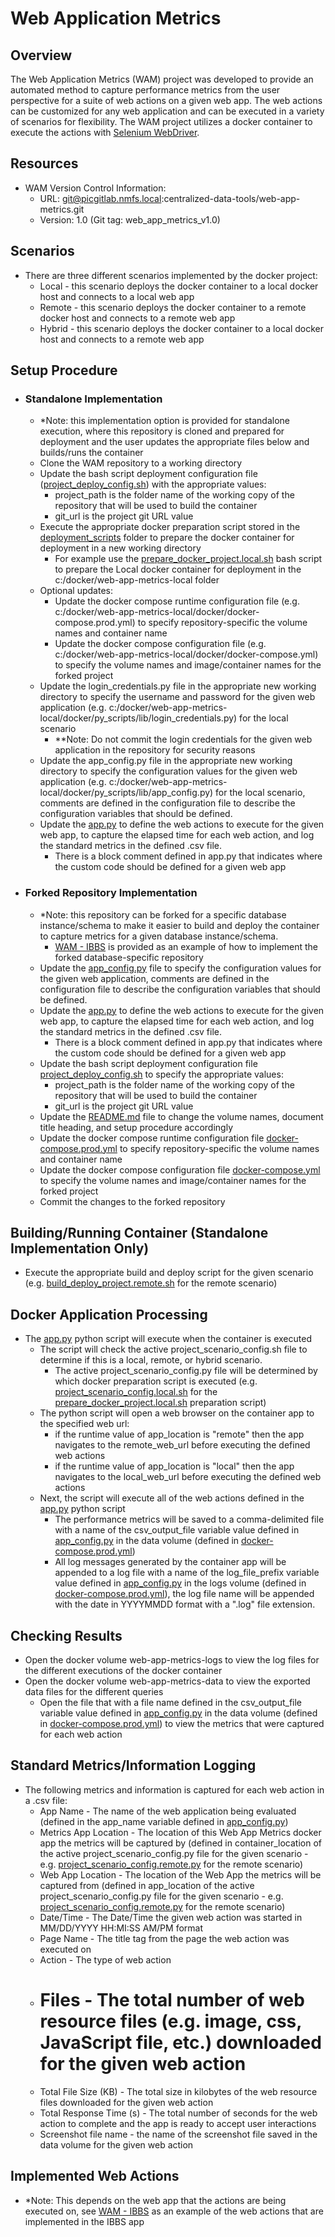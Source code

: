# Web Application Metrics

## Overview
The Web Application Metrics (WAM) project was developed to provide an automated method to capture performance metrics from the user perspective for a suite of web actions on a given web app.  The web actions can be customized for any web application and can be executed in a variety of scenarios for flexibility.  The WAM project utilizes a docker container to execute the actions with [Selenium WebDriver](https://www.selenium.dev/documentation/webdriver/).

## Resources
-   WAM Version Control Information:
    -   URL: git@picgitlab.nmfs.local:centralized-data-tools/web-app-metrics.git
    -   Version: 1.0 (Git tag: web_app_metrics_v1.0)

## Scenarios
-   There are three different scenarios implemented by the docker project:
    -   Local - this scenario deploys the docker container to a local docker host and connects to a local web app
    -   Remote - this scenario deploys the docker container to a remote docker host and connects to a remote web app
    -   Hybrid - this scenario deploys the docker container to a local docker host and connects to a remote web app

## Setup Procedure
-   ### Standalone Implementation
    -   \*Note: this implementation option is provided for standalone execution, where this repository is cloned and prepared for deployment and the user updates the appropriate files below and builds/runs the container  
    -   Clone the WAM repository to a working directory
    -   Update the bash script deployment configuration file ([project_deploy_config.sh](./docker/src/sh_scripts/config/project_deploy_config.sh)) with the appropriate values:
        -   project_path is the folder name of the working copy of the repository that will be used to build the container
        -   git_url is the project git URL value
    -   Execute the appropriate docker preparation script stored in the [deployment_scripts](./deployment_scripts) folder to prepare the docker container for deployment in a new working directory
        -   For example use the [prepare_docker_project.local.sh](./deployment_scripts/prepare_docker_project.local.sh) bash script to prepare the Local docker container for deployment in the c:/docker/web-app-metrics-local folder
    -   Optional updates:
        -   Update the docker compose runtime configuration file (e.g. c:/docker/web-app-metrics-local/docker/docker-compose.prod.yml) to specify repository-specific the volume names and container name
        -   Update the docker compose configuration file (e.g. c:/docker/web-app-metrics-local/docker/docker-compose.yml) to specify the volume names and image/container names for the forked project
    -   Update the login_credentials.py file in the appropriate new working directory to specify the username and password for the given web application (e.g. c:/docker/web-app-metrics-local/docker/py_scripts/lib/login_credentials.py) for the local scenario
        -   \*\*Note: Do not commit the login credentials for the given web application in the repository for security reasons
    -   Update the app_config.py file in the appropriate new working directory to specify the configuration values for the given web application (e.g. c:/docker/web-app-metrics-local/docker/py_scripts/lib/app_config.py) for the local scenario, comments are defined in the configuration file to describe the configuration variables that should be defined.
    -   Update the [app.py](./docker/src/py_scripts/app.py) to define the web actions to execute for the given web app, to capture the elapsed time for each web action, and log the standard metrics in the defined .csv file.
        -   There is a block comment defined in app.py that indicates where the custom code should be defined for a given web app
-   ### Forked Repository Implementation
    -   \*Note: this repository can be forked for a specific database instance/schema to make it easier to build and deploy the container to capture metrics for a given database instance/schema.
        -   [WAM - IBBS](https://picgitlab.nmfs.local/web-metrics/ibbs-web-app-metrics) is provided as an example of how to implement the forked database-specific repository
    -   Update the [app_config.py](./docker/src/py_scripts/lib/app_config.py) file to specify the configuration values for the given web application, comments are defined in the configuration file to describe the configuration variables that should be defined.
    -   Update the [app.py](./docker/src/py_scripts/app.py) to define the web actions to execute for the given web app, to capture the elapsed time for each web action, and log the standard metrics in the defined .csv file.
        -   There is a block comment defined in app.py that indicates where the custom code should be defined for a given web app
    -   Update the bash script deployment configuration file [project_deploy_config.sh](./docker/src/sh_scripts/config/project_deploy_config.sh) to specify the appropriate values:
        -   project_path is the folder name of the working copy of the repository that will be used to build the container
        -   git_url is the project git URL value
    -   Update the [README.md](./README.md) file to change the volume names, document title heading, and setup procedure accordingly
    -   Update the docker compose runtime configuration file [docker-compose.prod.yml](./docker/docker-compose.prod.yml) to specify repository-specific the volume names and container name
    -   Update the docker compose configuration file [docker-compose.yml](./docker/docker-compose.yml) to specify the volume names and image/container names for the forked project
    -   Commit the changes to the forked repository

## Building/Running Container (Standalone Implementation Only)
-   Execute the appropriate build and deploy script for the given scenario (e.g. [build_deploy_project.remote.sh](./deployment_scripts/build_deploy_project.remote.sh) for the remote scenario)

## Docker Application Processing
-   The [app.py](./docker/src/py_scripts/app.py) python script will execute when the container is executed
    -   The script will check the active project_scenario_config.sh file to determine if this is a local, remote, or hybrid scenario.    
        -   The active project_scenario_config.py file will be determined by which docker preparation script is executed (e.g. [project_scenario_config.local.sh](./docker/src/py_scripts/lib/project_scenario_config.local.py) for the [prepare_docker_project.local.sh](./deployment_scripts/prepare_docker_project.local.sh) preparation script)
    -   The python script will open a web browser on the container app to the specified web url:
        -   if the runtime value of app_location is "remote" then the app navigates to the remote_web_url before executing the defined web actions
        -   if the runtime value of app_location is "local" then the app navigates to the local_web_url before executing the defined web actions
    -   Next, the script will execute all of the web actions defined in the [app.py](./docker/src/py_scripts/app.py) python script
         -   The performance metrics will be saved to a comma-delimited file with a name of the csv_output_file variable value defined in [app_config.py](./docker/src/py_scripts/lib/app_config.py) in the data volume (defined in [docker-compose.prod.yml](./docker/docker-compose.prod.yml))
        -   All log messages generated by the container app will be appended to a log file with a name of the log_file_prefix variable value defined in [app_config.py](./docker/src/py_scripts/lib/app_config.py) in the logs volume (defined in [docker-compose.prod.yml](./docker/docker-compose.prod.yml)), the log file name will be appended with the date in YYYYMMDD format with a ".log" file extension.

## Checking Results
-   Open the docker volume web-app-metrics-logs to view the log files for the different executions of the docker container
-   Open the docker volume web-app-metrics-data to view the exported data files for the different queries
    -   Open the file that with a file name defined in the csv_output_file variable value defined in [app_config.py](./docker/src/py_scripts/lib/app_config.py) in the data volume (defined in [docker-compose.prod.yml](./docker/docker-compose.prod.yml)) to view the metrics that were captured for each web action

## Standard Metrics/Information Logging
-   The following metrics and information is captured for each web action in a .csv file:
    -   App Name - The name of the web application being evaluated (defined in the app_name variable defined in [app_config.py](./docker/src/py_scripts/lib/app_config.py))
    -   Metrics App Location - The location of this Web App Metrics docker app the metrics will be captured by (defined in container_location of the active project_scenario_config.py file for the given scenario - e.g. [project_scenario_config.remote.py](./docker/src/py_scripts/lib/project_scenario_config.remote.py) for the remote scenario)
    -   Web App Location - The location of the Web App the metrics will be captured from (defined in app_location of the active project_scenario_config.py file for the given scenario - e.g. [project_scenario_config.remote.py](./docker/src/py_scripts/lib/project_scenario_config.remote.py) for the remote scenario)
    -   Date/Time - The Date/Time the given web action was started in MM/DD/YYYY HH:MI:SS AM/PM format
    -   Page Name - The title tag from the page the web action was executed on
    -   Action - The type of web action
    -   # Files - The total number of web resource files (e.g. image, css, JavaScript file, etc.) downloaded for the given web action
    -   Total File Size (KB) - The total size in kilobytes of the web resource files downloaded for the given web action
    -   Total Response Time (s) - The total number of seconds for the web action to complete and the app is ready to accept user interactions
    -   Screenshot file name - the name of the screenshot file saved in the data volume for the given web action

## Implemented Web Actions
-   \*Note: This depends on the web app that the actions are being executed on, see [WAM - IBBS](https://picgitlab.nmfs.local/web-metrics/ibbs-web-app-metrics) as an example of the web actions that are implemented in the IBBS app
